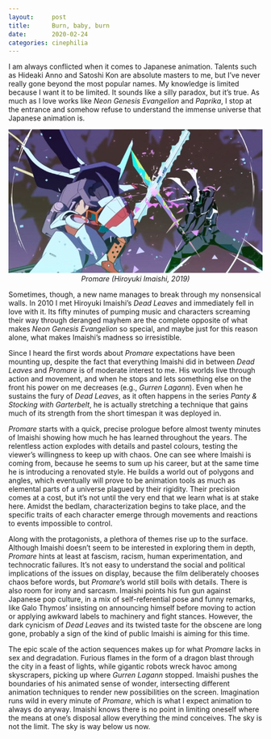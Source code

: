 ```yaml
---
layout:     post
title:      Burn, baby, burn
date:       2020-02-24
categories: cinephilia
---
```


I am always conflicted when it comes to Japanese animation. Talents such as
Hideaki Anno and Satoshi Kon are absolute masters to me, but I’ve never really
gone beyond the most popular names. My knowledge is limited because I want it to
be limited. It sounds like a silly paradox, but it’s true. As much as I love
works like *Neon Genesis Evangelion* and *Paprika*, I stop at the entrance and
somehow refuse to understand the immense universe that Japanese animation is.

<!--more-->

<p align="center">
    <img src="/assets/images/2020-02-24-promare.jpg">
    <br>
    <em>Promare (Hiroyuki Imaishi, 2019)</em>
</p>

Sometimes, though, a new name manages to break through my nonsensical walls. In
2010 I met Hiroyuki Imaishi’s *Dead Leaves* and immediately fell in love with it.
Its fifty minutes of pumping music and characters screaming their way through
deranged mayhem are the complete opposite of what makes *Neon Genesis Evangelion*
so special, and maybe just for this reason alone, what makes Imaishi’s madness
so irresistible.

Since I heard the first words about *Promare* expectations have been mounting up,
despite the fact that everything Imaishi did in between *Dead Leaves* and *Promare*
is of moderate interest to me. His worlds live through action and movement, and
when he stops and lets something else on the front his power on me decreases
(e.g., *Gurren Lagann*). Even when he sustains the fury of *Dead Leaves*, as it
often happens in the series *Panty & Stocking with Garterbelt*, he is actually
stretching a technique that gains much of its strength from the short timespan
it was deployed in.

*Promare* starts with a quick, precise prologue before almost twenty minutes of
Imaishi showing how much he has learned throughout the years. The relentless
action explodes with details and pastel colours, testing the
viewer’s willingness to keep up with chaos. One can see where Imaishi is coming
from, because he seems to sum up his career, but at the same time he is
introducing a renovated style. He builds a world out of polygons and angles,
which eventually will prove to be animation tools as much as elemental parts of
a universe plagued by their rigidity. Their precision comes at a cost, but
it’s not until the very end that we learn what is at stake here. Amidst the
bedlam, characterization begins to take place, and the specific traits of each
character emerge through movements and reactions to events impossible to
control.

Along with the protagonists, a plethora of themes rise up to the surface.
Although Imaishi doesn’t seem to be interested in exploring them in depth,
*Promare* hints at least at fascism, racism, human experimentation, and
technocratic failures. It’s not easy to understand the social and political
implications of the issues on display, because the film deliberately chooses
chaos before words, but *Promare*’s world still boils with details. There is
also room for irony and sarcasm. Imaishi points his fun gun against Japanese pop
culture, in a mix of self-referential pose and funny remarks, like Galo Thymos’
insisting on announcing himself before moving to action or applying awkward
labels to machinery and fight stances. However, the dark cynicism of *Dead
Leaves* and its twisted taste for the obscene are long gone, probably a sign of
the kind of public Imaishi is aiming for this time.

The epic scale of the action sequences makes up for what *Promare* lacks in sex
and degradation. Furious flames in the form of a dragon blast through the city
in a feast of lights, while gigantic robots wreck havoc among skyscrapers,
picking up where *Gurren Lagann* stopped. Imaishi pushes the boundaries of his
animated sense of wonder, intersecting different animation techniques to render
new possibilities on the screen. Imagination runs wild in every minute of
*Promare*, which is what I expect animation to always do anyway. Imaishi knows
there is no point in limiting oneself where the means at one’s disposal allow
everything the mind conceives. The sky is not the limit. The sky is way below us
now.
